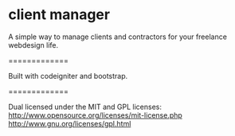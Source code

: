 client manager
=============

A simple way to manage clients and contractors for your freelance webdesign life.

=============

Built with codeigniter and bootstrap.

=============

Dual licensed under the MIT and GPL licenses:
  http://www.opensource.org/licenses/mit-license.php
	http://www.gnu.org/licenses/gpl.html
